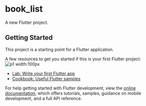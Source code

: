 # book_list

A new Flutter project.

## Getting Started

This project is a starting point for a Flutter application.

A few resources to get you started if this is your first Flutter project:
![p1 width:100px](https://github.com/johnhcolani/Exercise_woven/assets/91166301/8e6721eb-aad0-400a-b002-65d73fd6f56e)


- [Lab: Write your first Flutter app](https://docs.flutter.dev/get-started/codelab)
- [Cookbook: Useful Flutter samples](https://docs.flutter.dev/cookbook)

For help getting started with Flutter development, view the
[online documentation](https://docs.flutter.dev/), which offers tutorials,
samples, guidance on mobile development, and a full API reference.
